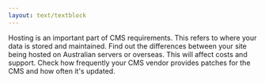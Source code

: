 ```yaml
---
layout: text/textblock
---
```

Hosting is an important part of CMS requirements. This refers to where your data is stored and maintained. Find out the differences between your site being hosted on Australian servers or overseas. This will affect costs and support. Check how frequently your CMS vendor provides patches for the CMS and how often it's updated.

